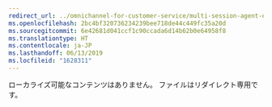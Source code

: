 ```yaml
---
redirect_url: ../omnichannel-for-customer-service/multi-session-agent-experiences-web-usd
ms.openlocfilehash: 2bc4bf320736234239bee718de44c449fc35a20d
ms.sourcegitcommit: 6e42681d041ccf1c90ccada6d14b62b0e64958f8
ms.translationtype: HT
ms.contentlocale: ja-JP
ms.lasthandoff: 06/13/2019
ms.locfileid: "1628311"
---
```

ローカライズ可能なコンテンツはありません。 ファイルはリダイレクト専用です。